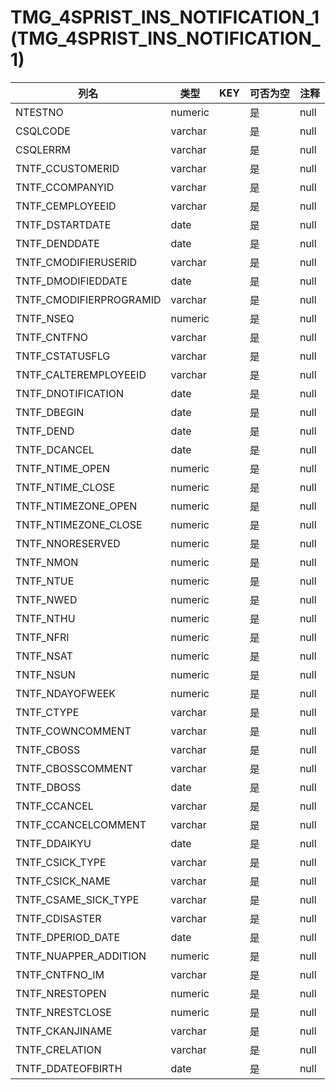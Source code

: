 # TMG_4SPRIST_INS_NOTIFICATION_1(TMG_4SPRIST_INS_NOTIFICATION_1)
| 列名   | 类型   | KEY  | 可否为空 | 注释   |
| ---- | ---- | ---- | ---- | ---- |
|NTESTNO|numeric||是|null|
|CSQLCODE|varchar||是|null|
|CSQLERRM|varchar||是|null|
|TNTF_CCUSTOMERID|varchar||是|null|
|TNTF_CCOMPANYID|varchar||是|null|
|TNTF_CEMPLOYEEID|varchar||是|null|
|TNTF_DSTARTDATE|date||是|null|
|TNTF_DENDDATE|date||是|null|
|TNTF_CMODIFIERUSERID|varchar||是|null|
|TNTF_DMODIFIEDDATE|date||是|null|
|TNTF_CMODIFIERPROGRAMID|varchar||是|null|
|TNTF_NSEQ|numeric||是|null|
|TNTF_CNTFNO|varchar||是|null|
|TNTF_CSTATUSFLG|varchar||是|null|
|TNTF_CALTEREMPLOYEEID|varchar||是|null|
|TNTF_DNOTIFICATION|date||是|null|
|TNTF_DBEGIN|date||是|null|
|TNTF_DEND|date||是|null|
|TNTF_DCANCEL|date||是|null|
|TNTF_NTIME_OPEN|numeric||是|null|
|TNTF_NTIME_CLOSE|numeric||是|null|
|TNTF_NTIMEZONE_OPEN|numeric||是|null|
|TNTF_NTIMEZONE_CLOSE|numeric||是|null|
|TNTF_NNORESERVED|numeric||是|null|
|TNTF_NMON|numeric||是|null|
|TNTF_NTUE|numeric||是|null|
|TNTF_NWED|numeric||是|null|
|TNTF_NTHU|numeric||是|null|
|TNTF_NFRI|numeric||是|null|
|TNTF_NSAT|numeric||是|null|
|TNTF_NSUN|numeric||是|null|
|TNTF_NDAYOFWEEK|numeric||是|null|
|TNTF_CTYPE|varchar||是|null|
|TNTF_COWNCOMMENT|varchar||是|null|
|TNTF_CBOSS|varchar||是|null|
|TNTF_CBOSSCOMMENT|varchar||是|null|
|TNTF_DBOSS|date||是|null|
|TNTF_CCANCEL|varchar||是|null|
|TNTF_CCANCELCOMMENT|varchar||是|null|
|TNTF_DDAIKYU|date||是|null|
|TNTF_CSICK_TYPE|varchar||是|null|
|TNTF_CSICK_NAME|varchar||是|null|
|TNTF_CSAME_SICK_TYPE|varchar||是|null|
|TNTF_CDISASTER|varchar||是|null|
|TNTF_DPERIOD_DATE|date||是|null|
|TNTF_NUAPPER_ADDITION|numeric||是|null|
|TNTF_CNTFNO_IM|varchar||是|null|
|TNTF_NRESTOPEN|numeric||是|null|
|TNTF_NRESTCLOSE|numeric||是|null|
|TNTF_CKANJINAME|varchar||是|null|
|TNTF_CRELATION|varchar||是|null|
|TNTF_DDATEOFBIRTH|date||是|null|
